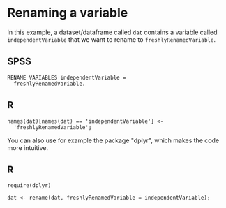 # Renaming a variable

In this example, a dataset/dataframe called `dat` contains a variable called `independentVariable` that we want to rename to `freshlyRenamedVariable`.

## SPSS

```
RENAME VARIABLES independentVariable =
  freshlyRenamedVariable.
```

## R

```
names(dat)[names(dat) == 'independentVariable'] <-
  'freshlyRenamedVariable';
```

You can also use for example the package "dplyr", which makes the code more intuitive.

## R

```
require(dplyr)

dat <- rename(dat, freshlyRenamedVariable = independentVariable);
```

